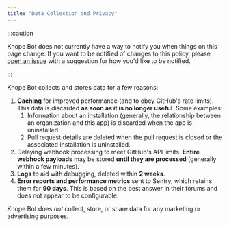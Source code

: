 ```yaml
---
title: "Data Collection and Privacy"
---
```


:::caution

Knope Bot does not currently have a way to notify you when things on this page change.
If you want to be notified of changes to this policy, please [open an issue](https://github.com/knope-dev/knope/issues)
with a suggestion for how you'd like to be notified.

:::

Knope Bot collects and stores data for a few reasons:

1. **Caching** for improved performance (and to obey GitHub's rate limits). This data is discarded **as soon as it is no longer useful**. Some examples:
   1. Information about an installation (generally, the relationship between an organization and this app) is discarded when the app is uninstalled.
   2. Pull request details are deleted when the pull request is closed or the associated installation is uninstalled.
2. Delaying webhook processing to meet GitHub's API limits. **Entire webhook payloads** may be stored **until they are processed** (generally within a few minutes).
3. **Logs** to aid with debugging, deleted within **2 weeks**.
4. **Error reports and performance metrics** sent to Sentry, which retains them for **90 days**. This is based on the best answer in their forums and does not appear to be configurable.

Knope Bot does _not_ collect, store, or share data for any marketing or advertising purposes.
